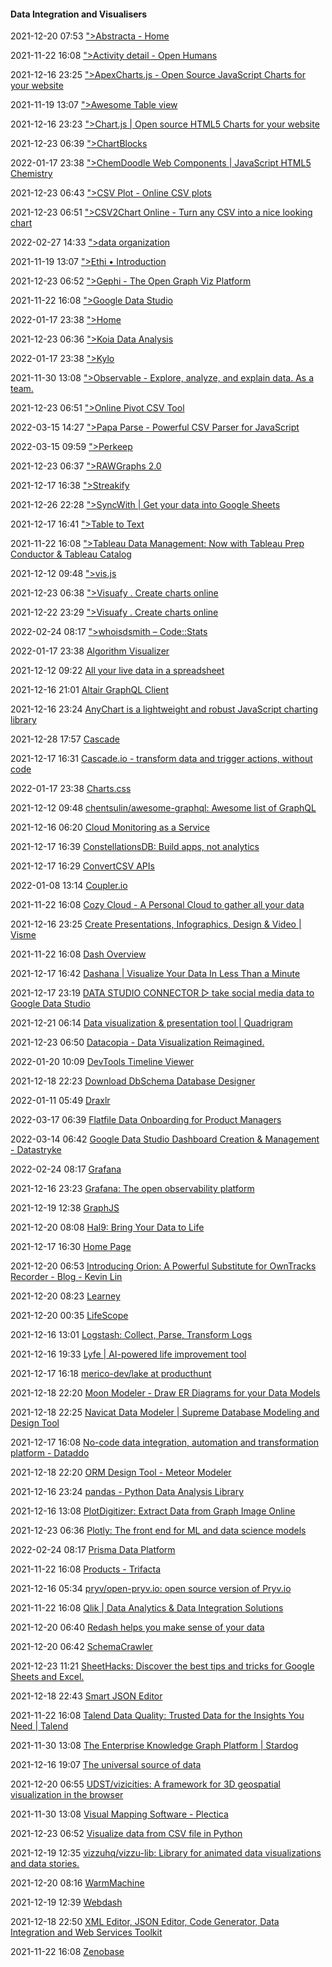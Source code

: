####  Data Integration and Visualisers

2021-12-20 07:53 [&quot;&gt;Abstracta - Home](https://playground.gcp-web.abstracta.cloud/)

2021-11-22 16:08 [&quot;&gt;Activity detail - Open Humans](https://www.openhumans.org/account/login/)

2021-12-16 23:25 [&quot;&gt;ApexCharts.js - Open Source JavaScript Charts for your website](https://apexcharts.com/?utm_source=saashub&utm_medium=marketplace&utm_campaign=saashub)

2021-11-19 13:07 [&quot;&gt;Awesome Table view](https://app.awesome-table.com/-KTyTeWHmD0h6BWzjeQW/view)

2021-12-16 23:23 [&quot;&gt;Chart.js | Open source HTML5 Charts for your website](https://www.chartjs.org/?utm_source=saashub&utm_medium=marketplace&utm_campaign=saashub)

2021-12-23 06:39 [&quot;&gt;ChartBlocks](https://app.chartblocks.io/)

2022-01-17 23:38 [&quot;&gt;ChemDoodle Web Components | JavaScript HTML5 Chemistry](https://web.chemdoodle.com/)

2021-12-23 06:43 [&quot;&gt;CSV Plot - Online CSV plots](https://www.csvplot.com/)

2021-12-23 06:51 [&quot;&gt;CSV2Chart Online - Turn any CSV into a nice looking chart](https://csv2chart.com/)

2022-02-27 14:33 [&quot;&gt;data organization](https://kbroman.org/dataorg/)

2021-11-19 13:07 [&quot;&gt;Ethi • Introduction](https://beta.ethi.me/)

2021-12-23 06:52 [&quot;&gt;Gephi - The Open Graph Viz Platform](https://gephi.org/)

2021-11-22 16:08 [&quot;&gt;Google Data Studio](https://datastudio.google.com/overview)

2022-01-17 23:38 [&quot;&gt;Home](https://www.rawgraphs.io/)

2021-12-23 06:36 [&quot;&gt;Koia Data Analysis](https://www.koia.io/intro/index.html)

2022-01-17 23:38 [&quot;&gt;Kylo](https://kylo.io/)

2021-11-30 13:08 [&quot;&gt;Observable - Explore, analyze, and explain data. As a team.](https://observablehq.com/)

2021-12-23 06:51 [&quot;&gt;Online Pivot CSV Tool](https://www.convertcsv.com/pivot-csv.htm)

2022-03-15 14:27 [&quot;&gt;Papa Parse - Powerful CSV Parser for JavaScript](https://www.papaparse.com/)

2022-03-15 09:59 [&quot;&gt;Perkeep](https://perkeep.org/)

2021-12-23 06:37 [&quot;&gt;RAWGraphs 2.0](https://app.rawgraphs.io/)

2021-12-17 16:38 [&quot;&gt;Streakify](https://streakify.co/?utm_source=producthunt&ref=producthunt)

2021-12-26 22:28 [&quot;&gt;SyncWith | Get your data into Google Sheets](https://syncwith.com/)

2021-12-17 16:41 [&quot;&gt;Table to Text](https://tabletotext.shinyapps.io/ttt_shiny/?ref=producthunt)

2021-11-22 16:08 [&quot;&gt;Tableau Data Management: Now with Tableau Prep Conductor &amp; Tableau Catalog](https://www.tableau.com/products/add-ons/data-management)

2021-12-12 09:48 [&quot;&gt;vis.js](https://visjs.org/)

2021-12-23 06:38 [&quot;&gt;Visuafy . Create charts online](https://visuafy.com/)

2021-12-22 23:29 [&quot;&gt;Visuafy . Create charts online](https://visuafy.com/edit/1OWTT7P3tn)

2022-02-24 08:17 [&quot;&gt;whoisdsmith – Code::Stats](https://codestats.net/users/whoisdsmith)

2022-01-17 23:38 [Algorithm Visualizer](https://algorithm-visualizer.org/)

2021-12-12 09:22 [All your live data in a spreadsheet](https://www.actiondesk.io/)

2021-12-16 21:01 [Altair GraphQL Client](https://altair.sirmuel.design/?ref=producthunt)

2021-12-16 23:24 [AnyChart is a lightweight and robust JavaScript charting library](https://www.anychart.com/?utm_source=saashub&utm_medium=marketplace&utm_campaign=saashub)

2021-12-28 17:57 [Cascade](https://markwhen.com/?ref=producthunt)

2021-12-17 16:31 [Cascade.io - transform data and trigger actions, without code](https://www.cascade.io/?ref=producthunt)

2022-01-17 23:38 [Charts.css](https://chartscss.org/)

2021-12-12 09:48 [chentsulin/awesome-graphql: Awesome list of GraphQL](https://github.com/chentsulin/awesome-graphql)

2021-12-16 06:20 [Cloud Monitoring as a Service](https://www.datadoghq.com/)

2021-12-17 16:39 [ConstellationsDB: Build apps, not analytics](https://constellations.tech/)

2021-12-17 16:29 [ConvertCSV APIs](https://www.convertcsv.io/?ref=producthunt)

2022-01-08 13:14 [Coupler.io](https://www.coupler.io/app/importers/ac4d4e3c-70ae-11ec-bb42-d7a1be99575e/edit)

2021-11-22 16:08 [Cozy Cloud - A Personal Cloud to gather all your data](https://cozy.io/en/)

2021-12-16 23:25 [Create Presentations, Infographics, Design &amp; Video | Visme](https://www.visme.co/?utm_source=saashub&utm_medium=marketplace&utm_campaign=saashub)

2021-11-22 16:08 [Dash Overview](https://plotly.com/dash/)

2021-12-17 16:42 [Dashana | Visualize Your Data In Less Than a Minute](https://dashana.com/)

2021-12-17 23:19 [DATA STUDIO CONNECTOR ▷ take social media data to Google Data Studio](https://metricool.com/dsconnector/)

2021-12-21 06:14 [Data visualization &amp; presentation tool | Quadrigram](https://www.quadrigram.com/?ref=producthunt)

2021-12-23 06:50 [Datacopia - Data Visualization Reimagined.](https://datacopia.com/#/)

2022-01-20 10:09 [DevTools Timeline Viewer](https://chromedevtools.github.io/timeline-viewer/)

2021-12-18 22:23 [Download DbSchema Database Designer](https://dbschema.com/download.html)

2022-01-11 05:49 [Draxlr](https://www.draxlr.com/?ref=producthunt)

2022-03-17 06:39 [Flatfile Data Onboarding for Product Managers](https://flatfile.com/teams/product/?ref=ph_home&utm_campaign=producthunt-display_q1-2022-flatfile-promotion-march&utm_content=traffic&utm_medium=display&utm_source=partner&utm_term=product-experience-mofu_variant-1)

2022-03-14 06:42 [Google Data Studio Dashboard Creation &amp; Management - Datastryke](https://datastryke.com/?ref=producthunt)

2022-02-24 08:17 [Grafana](https://p4rk0ur.grafana.net/a/grafana-easystart-app?src=hg_notification_trial)

2021-12-16 23:23 [Grafana: The open observability platform](https://grafana.com/?utm_source=saashub&utm_medium=marketplace&utm_campaign=saashub)

2021-12-19 12:38 [GraphJS](https://graphjs.com/?ref=producthunt)

2021-12-20 08:08 [Hal9: Bring Your Data to Life](https://hal9.com/?ref=producthunt)

2021-12-17 16:30 [Home Page](https://www.getgrist.com/?ref=producthunt)

2021-12-20 06:53 [Introducing Orion: A Powerful Substitute for OwnTracks Recorder - Blog - Kevin Lin](https://blog.kevinlin.info/post/introducing-orion-a-powerful-substitute-for-owntracks-recorder)

2021-12-20 08:23 [Learney](https://app.learney.me/)

2021-12-20 00:35 [LifeScope](https://app.lifescope.io/)

2021-12-16 13:01 [Logstash: Collect, Parse, Transform Logs](https://www.elastic.co/logstash/)

2021-12-16 19:33 [Lyfe | AI-powered life improvement tool](https://lyfe.ltd/?ref=producthunt)

2021-12-17 16:18 [merico-dev/lake at producthunt](https://github.com/merico-dev/lake?ref=producthunt)

2021-12-18 22:20 [Moon Modeler - Draw ER Diagrams for your Data Models](https://www.datensen.com/data-modeling/moon-modeler-for-databases.html)

2021-12-18 22:25 [Navicat Data Modeler | Supreme Database Modeling and Design Tool](https://www.navicat.com/en/products/navicat-data-modeler)

2021-12-17 16:08 [No-code data integration, automation and transformation platform - Dataddo](https://www.dataddo.com/?ref=producthunt)

2021-12-18 22:20 [ORM Design Tool - Meteor Modeler](https://www.datensen.com/orm-design-tool/meteor-modeler-for-orm.html)

2021-12-16 23:24 [pandas - Python Data Analysis Library](https://pandas.pydata.org/?utm_source=saashub&utm_medium=marketplace&utm_campaign=saashub)

2021-12-16 13:08 [PlotDigitizer: Extract Data from Graph Image Online](https://plotdigitizer.com/)

2021-12-23 06:36 [Plotly: The front end for ML and data science models](https://plotly.com/)

2022-02-24 08:17 [Prisma Data Platform](https://www.prisma.io/data-platform)

2021-11-22 16:08 [Products - Trifacta](https://www.trifacta.com/products/)

2021-12-16 05:34 [pryv/open-pryv.io: open source version of Pryv.io](https://github.com/pryv/open-pryv.io)

2021-11-22 16:08 [Qlik | Data Analytics &amp; Data Integration Solutions](https://www.qlik.com/us)

2021-12-20 06:40 [Redash helps you make sense of your data](https://redash.io/)

2021-12-20 06:42 [SchemaCrawler](https://www.schemacrawler.com/)

2021-12-23 11:21 [SheetHacks: Discover the best tips and tricks for Google Sheets and Excel.](https://sheethacks.com/?App=Excel&Tags=Data&sort_by=Level%3Aasc)

2021-12-18 22:43 [Smart JSON Editor](http://www.smartjsoneditor.com/)

2021-11-22 16:08 [Talend Data Quality: Trusted Data for the Insights You Need | Talend](https://www.talend.com/products/data-quality/)

2021-11-30 13:08 [The Enterprise Knowledge Graph Platform | Stardog](https://www.stardog.com/)

2021-12-16 19:07 [The universal source of data](https://www.workwithdata.com/?ref=producthunt)

2021-12-20 06:55 [UDST/vizicities: A framework for 3D geospatial visualization in the browser](https://github.com/UDST/vizicities)

2021-11-30 13:08 [Visual Mapping Software - Plectica](https://www.plectica.com/)

2021-12-23 06:52 [Visualize data from CSV file in Python](https://www.geeksforgeeks.org/visualize-data-from-csv-file-in-python/amp/)

2021-12-19 12:35 [vizzuhq/vizzu-lib: Library for animated data visualizations and data stories.](https://github.com/vizzuhq/vizzu-lib)

2021-12-20 08:16 [WarmMachine](https://www.warmmachine.org/)

2021-12-19 12:39 [Webdash](https://webdash.xyz/?ref=producthunt)

2021-12-18 22:50 [XML Editor, JSON Editor, Code Generator, Data Integration and Web Services Toolkit](https://www.liquid-technologies.com/)

2021-11-22 16:08 [Zenobase](https://zenobase.com/#/)



